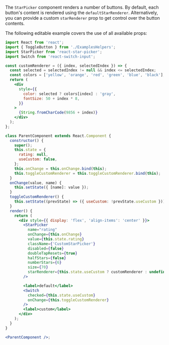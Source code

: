 The `StarPicker` component renders a number of buttons. By default, each button's content is rendered using the `defaultStarRenderer`. Alternatively, you can provide a custom `starRenderer` prop to get control over the button contents.

The following editable example covers the use of all available props:

```jsx a
import React from 'react';
import { ToggleButton } from './ExamplesHelpers';
import StarPicker from 'react-star-picker';
import Switch from 'react-switch-input';

const customRenderer = ({ index, selectedIndex }) => {
  const selected = selectedIndex != null && index <= selectedIndex;
  const colors = ['yellow', 'orange', 'red', 'green', 'blue', 'black'];
  return (
    <div
      style={{
        color: selected ? colors[index] : 'gray',
        fontSize: 50 + index * 8,
      }}
    >
      {String.fromCharCode(9856 + index)}
    </div>
  );
};

class ParentComponent extends React.Component {
  constructor() {
    super();
    this.state = {
      rating: null,
      useCustom: false,
    };
    this.onChange = this.onChange.bind(this);
    this.toggleCustomRenderer = this.toggleCustomRenderer.bind(this);
  }
  onChange(value, name) {
    this.setState({ [name]: value });
  }
  toggleCustomRenderer() {
    this.setState((prevState) => ({ useCustom: !prevState.useCustom }));
  }
  render() {
    return (
      <div style={{ display: 'flex', 'align-items': 'center' }}>
        <StarPicker
          name="rating"
          onChange={this.onChange}
          value={this.state.rating}
          className={'CustomStarPicker'}
          disabled={false}
          doubleTapResets={true}
          halfStars={false}
          numberStars={6}
          size={70}
          starRenderer={this.state.useCustom ? customRenderer : undefined}
        />

        <label>default</label>
        <Switch
          checked={this.state.useCustom}
          onChange={this.toggleCustomRenderer}
        />
        <label>custom</label>
      </div>
    );
  }
}

<ParentComponent />;
```
